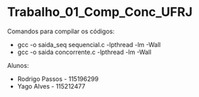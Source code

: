 # Trabalho_01_Comp_Conc_UFRJ  

Comandos para compilar os códigos: 
* gcc -o saida_seq sequencial.c -lpthread -lm -Wall
* gcc -o saida concorrente.c -lpthread -lm -Wall  

Alunos:  
* Rodrigo Passos - 115196299  
* Yago Alves     - 115212477
